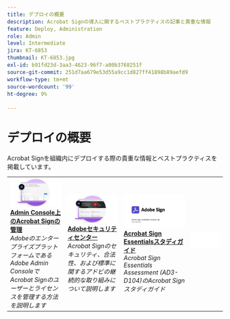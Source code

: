 ```yaml
---
title: デプロイの概要
description: Acrobat Signの導入に関するベストプラクティスの記事と貴重な情報
feature: Deploy, Administration
role: Admin
level: Intermediate
jira: KT-6853
thumbnail: KT-6853.jpg
exl-id: b91fd23d-3aa3-4623-96f7-a00b3768251f
source-git-commit: 251d7aa679e53d55a9cc1d827ff41898b89aefd9
workflow-type: tm+mt
source-wordcount: '99'
ht-degree: 9%

---
```


# デプロイの概要

Acrobat Signを組織内にデプロイする際の貴重な情報とベストプラクティスを掲載しています。

<table style="table-layout:fixed">
<tr>
  <td>
    <a href="https://helpx.adobe.com/jp/enterprise/using/adobe-sign-for-enterprise.html" target="_blank">
      <img alt="Admin Console" src="assets/Deploy_Admin.png" />
    </a>
    <div>
    <a href="https://helpx.adobe.com/jp/enterprise/using/adobe-sign-for-enterprise.html" target="_blank"><strong>Admin Console上のAcrobat Signの管理</strong></a>
    </div>
    <em>AdobeのエンタープライズプラットフォームであるAdobe Admin ConsoleでAcrobat Signのユーザーとライセンスを管理する方法を説明します</em>
    <br>
  </td>
  <td>
    <a href="https://www.adobe.com/jp/trust/document-cloud-security.html" target="_blank">
      <img alt="Adobe Trust Center" src="assets/Deploy_Trust.png" />
    </a>
    <div>
    <a href="https://www.adobe.com/jp/trust/document-cloud-security.html" target="_blank"><strong>Adobeセキュリティセンター</strong></a>
    </div>
    <em>Acrobat Signのセキュリティ、合法性、および標準に関するアドビの継続的な取り組みについて説明します</em>
    <br>
  </td>
  <td>
    <a href="assets/SignStudyGuide.pdf">
      <img alt="Acrobat Sign Essentialsスタディガイド" src="assets/SignStudyGuide.png" />
    </a>
    <div>
    <a href="assets/SignStudyGuide.pdf"><strong>Acrobat Sign Essentialsスタディガイド</strong></a>
    </div>
    <em>Acrobat Sign Essentials Assessment (AD3-D104)のAcrobat Signスタディガイド</em>
    <br>
  </td>
  <td>
    <img alt="スペーサー" src="assets/Whitespacer.png" />
    <div>
    <br>
  </td>
</tr>
</table>
